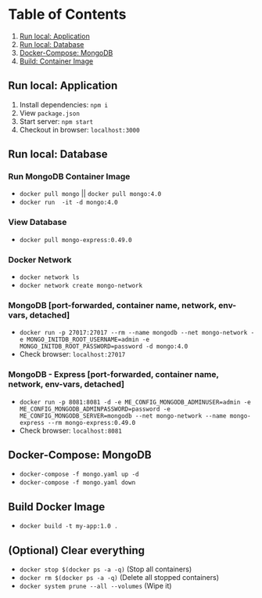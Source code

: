 # Table of Contents
1. [Run local: Application](#run-local-app)
2. [Run local: Database](#run-local-db)
3. [Docker-Compose: MongoDB](#docker-compose)
4. [Build: Container Image](#build)

## <a name="run-local-app">Run local: Application</a>
1. Install dependencies: `npm i`
2. View `package.json`
3. Start server: `npm start`
4. Checkout in browser: `localhost:3000`

## <a name="run-local-db">Run local: Database</a>
### Run MongoDB Container Image
* `docker pull mongo` || `docker pull mongo:4.0`
* `docker run  -it -d mongo:4.0`
### View Database
* `docker pull mongo-express:0.49.0`
### Docker Network
* `docker network ls`
* `docker network create mongo-network`
### MongoDB [port-forwarded, container name, network, env-vars, detached]
* `docker run -p 27017:27017 --rm --name mongodb --net mongo-network -e MONGO_INITDB_ROOT_USERNAME=admin -e MONGO_INITDB_ROOT_PASSWORD=password -d mongo:4.0`
* Check browser: `localhost:27017`
### MongoDB - Express [port-forwarded, container name, network, env-vars, detached]
* `docker run -p 8081:8081 -d -e ME_CONFIG_MONGODB_ADMINUSER=admin -e ME_CONFIG_MONGODB_ADMINPASSWORD=password -e ME_CONFIG_MONGODB_SERVER=mongodb --net mongo-network --name mongo-express --rm mongo-express:0.49.0`
* Check browser: `localhost:8081`

## <a name="docker-compose">Docker-Compose: MongoDB</a>
* `docker-compose -f mongo.yaml up -d`
* `docker-compose -f mongo.yaml down`

## <a name="build">Build Docker Image</a>
* `docker build -t my-app:1.0 .`

## <a name="Clear">(Optional) Clear everything</a>
* `docker stop $(docker ps -a -q)` (Stop all containers)
* `docker rm $(docker ps -a -q)` (Delete all stopped containers)
* `docker system prune --all --volumes` (Wipe it)